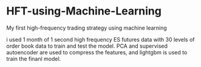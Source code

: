 # HFT-using-Machine-Learning
My first high-frequency trading strategy using machine learning

i used 1 month of 1 second high frequency ES futures data with 30 levels of order book data to train and test the model. PCA and supervised autoencoder are used to compress the features, and lightgbm is used to train the finanl model. 
